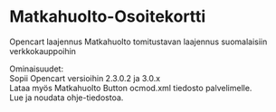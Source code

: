 # Matkahuolto-Osoitekortti
Opencart laajennus Matkahuolto tomitustavan laajennus suomalaisiin verkkokauppoihin

Ominaisuudet:<br/>
Sopii Opencart versioihin 2.3.0.2 ja 3.0.x<br>
Lataa myös Matkahuolto Button ocmod.xml tiedosto palvelimelle.<br/>
Lue ja noudata  ohje-tiedostoa.<br/>
